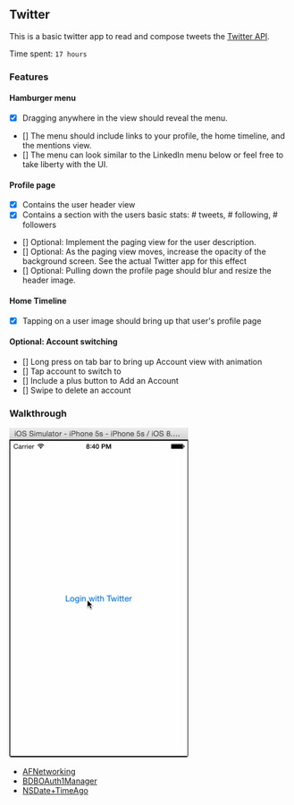 ## Twitter

This is a basic twitter app to read and compose tweets the [Twitter API](https://apps.twitter.com/).

Time spent: `17 hours`

### Features

#### Hamburger menu
- [x] Dragging anywhere in the view should reveal the menu.
- [] The menu should include links to your profile, the home timeline, and the mentions view.
- [] The menu can look similar to the LinkedIn menu below or feel free to take liberty with the UI.

#### Profile page
- [x] Contains the user header view
- [x] Contains a section with the users basic stats: # tweets, # following, # followers
- [] Optional: Implement the paging view for the user description.
- [] Optional: As the paging view moves, increase the opacity of the background screen. See the actual Twitter app for this effect
- [] Optional: Pulling down the profile page should blur and resize the header image.

#### Home Timeline
- [x] Tapping on a user image should bring up that user's profile page

#### Optional: Account switching
- [] Long press on tab bar to bring up Account view with animation
- [] Tap account to switch to
- [] Include a plus button to Add an Account
- [] Swipe to delete an account

### Walkthrough

![Video Walkthrough](twitter.gif)

* [AFNetworking](https://github.com/AFNetworking/AFNetworking)
* [BDBOAuth1Manager](https://github.com/bdbergeron/BDBOAuth1Manager)
* [NSDate+TimeAgo](https://github.com/kevinlawler/NSDate-TimeAgo)